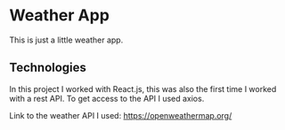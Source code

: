 # Weather App

This is just a little weather app.




## Technologies

In this project I worked with React.js, this was also the first time I worked with a rest API.
To get access to the API I used axios.

Link to the weather API I used: https://openweathermap.org/
